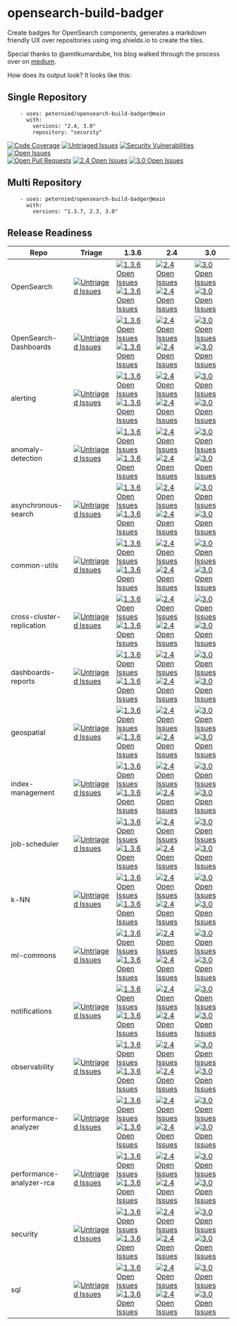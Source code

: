 # opensearch-build-badger
Create badges for OpenSearch components, generates a markdown friendly UX over repositories using img.shields.io to create the tiles.

Special thanks to @amitkumardube, his blog walked through the process over on [medium](https://medium.com/worldwide-writing-network/github-actions-write-your-first-action-using-typescript-c5e2783faaae).

How does its output look? It looks like this:


## Single Repository
```
    - uses: peternied/opensearch-build-badger@main
      with:
        versions: "2.4, 3.0"
        repository: "security"
```
[![Code Coverage](https://codecov.io/gh/opensearch-project/security/branch/main/graph/badge.svg)](https://codecov.io/gh/opensearch-project/security)
[![Untriaged Issues](https://img.shields.io/github/issues/opensearch-project/security/untriaged?labelColor=red)](https://github.com/opensearch-project/security/issues?q=is%3Aissue+is%3Aopen+label%3A"untriaged")
[![Security Vulnerabilities](https://img.shields.io/github/issues/opensearch-project/security/security%20vulnerability?labelColor=red)](https://github.com/opensearch-project/security/issues?q=is%3Aissue+is%3Aopen+label%3A"security%20vulnerability")
[![Open Issues](https://img.shields.io/github/issues/opensearch-project/security)](https://github.com/opensearch-project/security/issues)  
[![Open Pull Requests](https://img.shields.io/github/issues-pr/opensearch-project/security)](https://github.com/opensearch-project/security/pulls)
[![2.4 Open Issues](https://img.shields.io/github/issues/opensearch-project/security/v2.4.0)](https://github.com/opensearch-project/security/issues?q=is%3Aissue+is%3Aopen+label%3A"v2.4.0")
[![3.0 Open Issues](https://img.shields.io/github/issues/opensearch-project/security/v3.0.0)](https://github.com/opensearch-project/security/issues?q=is%3Aissue+is%3Aopen+label%3A"v3.0.0")

## Multi Repository
```
    - uses: peternied/opensearch-build-badger@main
      with:
        versions: "1.3.7, 2.3, 3.0"
```

## Release Readiness
Repo | Triage | 1.3.6 | 2.4 | 3.0
---|---|---|---|---
OpenSearch | [![Untriaged Issues](https://img.shields.io/github/issues/opensearch-project/OpenSearch/untriaged?labelColor=red)](https://github.com/opensearch-project/OpenSearch/issues?q=is%3Aissue+is%3Aopen+label%3A"untriaged") | [![1.3.6 Open Issues](https://img.shields.io/github/issues/opensearch-project/OpenSearch/v1.3.6)](https://github.com/opensearch-project/OpenSearch/issues?q=is%3Aissue+is%3Aopen+label%3A"v1.3.6") [![1.3.6 Open Issues](https://img.shields.io/github/issues-closed/opensearch-project/OpenSearch/v1.3.6)](https://github.com/opensearch-project/OpenSearch/issues?q=is%3Aissue+is%3Aclosed+label%3A"v1.3.6") | [![2.4 Open Issues](https://img.shields.io/github/issues/opensearch-project/OpenSearch/v2.4.0)](https://github.com/opensearch-project/OpenSearch/issues?q=is%3Aissue+is%3Aopen+label%3A"v2.4.0") [![2.4 Open Issues](https://img.shields.io/github/issues-closed/opensearch-project/OpenSearch/v2.4.0)](https://github.com/opensearch-project/OpenSearch/issues?q=is%3Aissue+is%3Aclosed+label%3A"v2.4.0") | [![3.0 Open Issues](https://img.shields.io/github/issues/opensearch-project/OpenSearch/v3.0.0)](https://github.com/opensearch-project/OpenSearch/issues?q=is%3Aissue+is%3Aopen+label%3A"v3.0.0") [![3.0 Open Issues](https://img.shields.io/github/issues-closed/opensearch-project/OpenSearch/v3.0.0)](https://github.com/opensearch-project/OpenSearch/issues?q=is%3Aissue+is%3Aclosed+label%3A"v3.0.0")    
OpenSearch-Dashboards | [![Untriaged Issues](https://img.shields.io/github/issues/opensearch-project/OpenSearch-Dashboards/untriaged?labelColor=red)](https://github.com/opensearch-project/OpenSearch-Dashboards/issues?q=is%3Aissue+is%3Aopen+label%3A"untriaged") | [![1.3.6 Open Issues](https://img.shields.io/github/issues/opensearch-project/OpenSearch-Dashboards/v1.3.6)](https://github.com/opensearch-project/OpenSearch-Dashboards/issues?q=is%3Aissue+is%3Aopen+label%3A"v1.3.6") [![1.3.6 Open Issues](https://img.shields.io/github/issues-closed/opensearch-project/OpenSearch-Dashboards/v1.3.6)](https://github.com/opensearch-project/OpenSearch-Dashboards/issues?q=is%3Aissue+is%3Aclosed+label%3A"v1.3.6") | [![2.4 Open Issues](https://img.shields.io/github/issues/opensearch-project/OpenSearch-Dashboards/v2.4.0)](https://github.com/opensearch-project/OpenSearch-Dashboards/issues?q=is%3Aissue+is%3Aopen+label%3A"v2.4.0") [![2.4 Open Issues](https://img.shields.io/github/issues-closed/opensearch-project/OpenSearch-Dashboards/v2.4.0)](https://github.com/opensearch-project/OpenSearch-Dashboards/issues?q=is%3Aissue+is%3Aclosed+label%3A"v2.4.0") | [![3.0 Open Issues](https://img.shields.io/github/issues/opensearch-project/OpenSearch-Dashboards/v3.0.0)](https://github.com/opensearch-project/OpenSearch-Dashboards/issues?q=is%3Aissue+is%3Aopen+label%3A"v3.0.0") [![3.0 Open Issues](https://img.shields.io/github/issues-closed/opensearch-project/OpenSearch-Dashboards/v3.0.0)](https://github.com/opensearch-project/OpenSearch-Dashboards/issues?q=is%3Aissue+is%3Aclosed+label%3A"v3.0.0")
alerting | [![Untriaged Issues](https://img.shields.io/github/issues/opensearch-project/alerting/untriaged?labelColor=red)](https://github.com/opensearch-project/alerting/issues?q=is%3Aissue+is%3Aopen+label%3A"untriaged") | [![1.3.6 Open Issues](https://img.shields.io/github/issues/opensearch-project/alerting/v1.3.6)](https://github.com/opensearch-project/alerting/issues?q=is%3Aissue+is%3Aopen+label%3A"v1.3.6") [![1.3.6 Open Issues](https://img.shields.io/github/issues-closed/opensearch-project/alerting/v1.3.6)](https://github.com/opensearch-project/alerting/issues?q=is%3Aissue+is%3Aclosed+label%3A"v1.3.6") | [![2.4 Open Issues](https://img.shields.io/github/issues/opensearch-project/alerting/v2.4.0)](https://github.com/opensearch-project/alerting/issues?q=is%3Aissue+is%3Aopen+label%3A"v2.4.0") [![2.4 Open Issues](https://img.shields.io/github/issues-closed/opensearch-project/alerting/v2.4.0)](https://github.com/opensearch-project/alerting/issues?q=is%3Aissue+is%3Aclosed+label%3A"v2.4.0") | [![3.0 Open Issues](https://img.shields.io/github/issues/opensearch-project/alerting/v3.0.0)](https://github.com/opensearch-project/alerting/issues?q=is%3Aissue+is%3Aopen+label%3A"v3.0.0") [![3.0 Open Issues](https://img.shields.io/github/issues-closed/opensearch-project/alerting/v3.0.0)](https://github.com/opensearch-project/alerting/issues?q=is%3Aissue+is%3Aclosed+label%3A"v3.0.0")
anomaly-detection | [![Untriaged Issues](https://img.shields.io/github/issues/opensearch-project/anomaly-detection/untriaged?labelColor=red)](https://github.com/opensearch-project/anomaly-detection/issues?q=is%3Aissue+is%3Aopen+label%3A"untriaged") | [![1.3.6 Open Issues](https://img.shields.io/github/issues/opensearch-project/anomaly-detection/v1.3.6)](https://github.com/opensearch-project/anomaly-detection/issues?q=is%3Aissue+is%3Aopen+label%3A"v1.3.6") [![1.3.6 Open Issues](https://img.shields.io/github/issues-closed/opensearch-project/anomaly-detection/v1.3.6)](https://github.com/opensearch-project/anomaly-detection/issues?q=is%3Aissue+is%3Aclosed+label%3A"v1.3.6") | [![2.4 Open Issues](https://img.shields.io/github/issues/opensearch-project/anomaly-detection/v2.4.0)](https://github.com/opensearch-project/anomaly-detection/issues?q=is%3Aissue+is%3Aopen+label%3A"v2.4.0") [![2.4 Open Issues](https://img.shields.io/github/issues-closed/opensearch-project/anomaly-detection/v2.4.0)](https://github.com/opensearch-project/anomaly-detection/issues?q=is%3Aissue+is%3Aclosed+label%3A"v2.4.0") | [![3.0 Open Issues](https://img.shields.io/github/issues/opensearch-project/anomaly-detection/v3.0.0)](https://github.com/opensearch-project/anomaly-detection/issues?q=is%3Aissue+is%3Aopen+label%3A"v3.0.0") [![3.0 Open Issues](https://img.shields.io/github/issues-closed/opensearch-project/anomaly-detection/v3.0.0)](https://github.com/opensearch-project/anomaly-detection/issues?q=is%3Aissue+is%3Aclosed+label%3A"v3.0.0")
asynchronous-search | [![Untriaged Issues](https://img.shields.io/github/issues/opensearch-project/asynchronous-search/untriaged?labelColor=red)](https://github.com/opensearch-project/asynchronous-search/issues?q=is%3Aissue+is%3Aopen+label%3A"untriaged") | [![1.3.6 Open Issues](https://img.shields.io/github/issues/opensearch-project/asynchronous-search/v1.3.6)](https://github.com/opensearch-project/asynchronous-search/issues?q=is%3Aissue+is%3Aopen+label%3A"v1.3.6") [![1.3.6 Open Issues](https://img.shields.io/github/issues-closed/opensearch-project/asynchronous-search/v1.3.6)](https://github.com/opensearch-project/asynchronous-search/issues?q=is%3Aissue+is%3Aclosed+label%3A"v1.3.6") | [![2.4 Open Issues](https://img.shields.io/github/issues/opensearch-project/asynchronous-search/v2.4.0)](https://github.com/opensearch-project/asynchronous-search/issues?q=is%3Aissue+is%3Aopen+label%3A"v2.4.0") [![2.4 Open Issues](https://img.shields.io/github/issues-closed/opensearch-project/asynchronous-search/v2.4.0)](https://github.com/opensearch-project/asynchronous-search/issues?q=is%3Aissue+is%3Aclosed+label%3A"v2.4.0") | [![3.0 Open Issues](https://img.shields.io/github/issues/opensearch-project/asynchronous-search/v3.0.0)](https://github.com/opensearch-project/asynchronous-search/issues?q=is%3Aissue+is%3Aopen+label%3A"v3.0.0") [![3.0 Open Issues](https://img.shields.io/github/issues-closed/opensearch-project/asynchronous-search/v3.0.0)](https://github.com/opensearch-project/asynchronous-search/issues?q=is%3Aissue+is%3Aclosed+label%3A"v3.0.0")
common-utils | [![Untriaged Issues](https://img.shields.io/github/issues/opensearch-project/common-utils/untriaged?labelColor=red)](https://github.com/opensearch-project/common-utils/issues?q=is%3Aissue+is%3Aopen+label%3A"untriaged") | [![1.3.6 Open Issues](https://img.shields.io/github/issues/opensearch-project/common-utils/v1.3.6)](https://github.com/opensearch-project/common-utils/issues?q=is%3Aissue+is%3Aopen+label%3A"v1.3.6") [![1.3.6 Open Issues](https://img.shields.io/github/issues-closed/opensearch-project/common-utils/v1.3.6)](https://github.com/opensearch-project/common-utils/issues?q=is%3Aissue+is%3Aclosed+label%3A"v1.3.6") | [![2.4 Open Issues](https://img.shields.io/github/issues/opensearch-project/common-utils/v2.4.0)](https://github.com/opensearch-project/common-utils/issues?q=is%3Aissue+is%3Aopen+label%3A"v2.4.0") [![2.4 Open Issues](https://img.shields.io/github/issues-closed/opensearch-project/common-utils/v2.4.0)](https://github.com/opensearch-project/common-utils/issues?q=is%3Aissue+is%3Aclosed+label%3A"v2.4.0") | [![3.0 Open Issues](https://img.shields.io/github/issues/opensearch-project/common-utils/v3.0.0)](https://github.com/opensearch-project/common-utils/issues?q=is%3Aissue+is%3Aopen+label%3A"v3.0.0") [![3.0 Open Issues](https://img.shields.io/github/issues-closed/opensearch-project/common-utils/v3.0.0)](https://github.com/opensearch-project/common-utils/issues?q=is%3Aissue+is%3Aclosed+label%3A"v3.0.0")
cross-cluster-replication | [![Untriaged Issues](https://img.shields.io/github/issues/opensearch-project/cross-cluster-replication/untriaged?labelColor=red)](https://github.com/opensearch-project/cross-cluster-replication/issues?q=is%3Aissue+is%3Aopen+label%3A"untriaged") | [![1.3.6 Open Issues](https://img.shields.io/github/issues/opensearch-project/cross-cluster-replication/v1.3.6)](https://github.com/opensearch-project/cross-cluster-replication/issues?q=is%3Aissue+is%3Aopen+label%3A"v1.3.6") [![1.3.6 Open Issues](https://img.shields.io/github/issues-closed/opensearch-project/cross-cluster-replication/v1.3.6)](https://github.com/opensearch-project/cross-cluster-replication/issues?q=is%3Aissue+is%3Aclosed+label%3A"v1.3.6") | [![2.4 Open Issues](https://img.shields.io/github/issues/opensearch-project/cross-cluster-replication/v2.4.0)](https://github.com/opensearch-project/cross-cluster-replication/issues?q=is%3Aissue+is%3Aopen+label%3A"v2.4.0") [![2.4 Open Issues](https://img.shields.io/github/issues-closed/opensearch-project/cross-cluster-replication/v2.4.0)](https://github.com/opensearch-project/cross-cluster-replication/issues?q=is%3Aissue+is%3Aclosed+label%3A"v2.4.0") | [![3.0 Open Issues](https://img.shields.io/github/issues/opensearch-project/cross-cluster-replication/v3.0.0)](https://github.com/opensearch-project/cross-cluster-replication/issues?q=is%3Aissue+is%3Aopen+label%3A"v3.0.0") [![3.0 Open Issues](https://img.shields.io/github/issues-closed/opensearch-project/cross-cluster-replication/v3.0.0)](https://github.com/opensearch-project/cross-cluster-replication/issues?q=is%3Aissue+is%3Aclosed+label%3A"v3.0.0")
dashboards-reports | [![Untriaged Issues](https://img.shields.io/github/issues/opensearch-project/dashboards-reports/untriaged?labelColor=red)](https://github.com/opensearch-project/dashboards-reports/issues?q=is%3Aissue+is%3Aopen+label%3A"untriaged") | [![1.3.6 Open Issues](https://img.shields.io/github/issues/opensearch-project/dashboards-reports/v1.3.6)](https://github.com/opensearch-project/dashboards-reports/issues?q=is%3Aissue+is%3Aopen+label%3A"v1.3.6") [![1.3.6 Open Issues](https://img.shields.io/github/issues-closed/opensearch-project/dashboards-reports/v1.3.6)](https://github.com/opensearch-project/dashboards-reports/issues?q=is%3Aissue+is%3Aclosed+label%3A"v1.3.6") | [![2.4 Open Issues](https://img.shields.io/github/issues/opensearch-project/dashboards-reports/v2.4.0)](https://github.com/opensearch-project/dashboards-reports/issues?q=is%3Aissue+is%3Aopen+label%3A"v2.4.0") [![2.4 Open Issues](https://img.shields.io/github/issues-closed/opensearch-project/dashboards-reports/v2.4.0)](https://github.com/opensearch-project/dashboards-reports/issues?q=is%3Aissue+is%3Aclosed+label%3A"v2.4.0") | [![3.0 Open Issues](https://img.shields.io/github/issues/opensearch-project/dashboards-reports/v3.0.0)](https://github.com/opensearch-project/dashboards-reports/issues?q=is%3Aissue+is%3Aopen+label%3A"v3.0.0") [![3.0 Open Issues](https://img.shields.io/github/issues-closed/opensearch-project/dashboards-reports/v3.0.0)](https://github.com/opensearch-project/dashboards-reports/issues?q=is%3Aissue+is%3Aclosed+label%3A"v3.0.0")
geospatial | [![Untriaged Issues](https://img.shields.io/github/issues/opensearch-project/geospatial/untriaged?labelColor=red)](https://github.com/opensearch-project/geospatial/issues?q=is%3Aissue+is%3Aopen+label%3A"untriaged") | [![1.3.6 Open Issues](https://img.shields.io/github/issues/opensearch-project/geospatial/v1.3.6)](https://github.com/opensearch-project/geospatial/issues?q=is%3Aissue+is%3Aopen+label%3A"v1.3.6") [![1.3.6 Open Issues](https://img.shields.io/github/issues-closed/opensearch-project/geospatial/v1.3.6)](https://github.com/opensearch-project/geospatial/issues?q=is%3Aissue+is%3Aclosed+label%3A"v1.3.6") | [![2.4 Open Issues](https://img.shields.io/github/issues/opensearch-project/geospatial/v2.4.0)](https://github.com/opensearch-project/geospatial/issues?q=is%3Aissue+is%3Aopen+label%3A"v2.4.0") [![2.4 Open Issues](https://img.shields.io/github/issues-closed/opensearch-project/geospatial/v2.4.0)](https://github.com/opensearch-project/geospatial/issues?q=is%3Aissue+is%3Aclosed+label%3A"v2.4.0") | [![3.0 Open Issues](https://img.shields.io/github/issues/opensearch-project/geospatial/v3.0.0)](https://github.com/opensearch-project/geospatial/issues?q=is%3Aissue+is%3Aopen+label%3A"v3.0.0") [![3.0 Open Issues](https://img.shields.io/github/issues-closed/opensearch-project/geospatial/v3.0.0)](https://github.com/opensearch-project/geospatial/issues?q=is%3Aissue+is%3Aclosed+label%3A"v3.0.0")    
index-management | [![Untriaged Issues](https://img.shields.io/github/issues/opensearch-project/index-management/untriaged?labelColor=red)](https://github.com/opensearch-project/index-management/issues?q=is%3Aissue+is%3Aopen+label%3A"untriaged") | [![1.3.6 Open Issues](https://img.shields.io/github/issues/opensearch-project/index-management/v1.3.6)](https://github.com/opensearch-project/index-management/issues?q=is%3Aissue+is%3Aopen+label%3A"v1.3.6") [![1.3.6 Open Issues](https://img.shields.io/github/issues-closed/opensearch-project/index-management/v1.3.6)](https://github.com/opensearch-project/index-management/issues?q=is%3Aissue+is%3Aclosed+label%3A"v1.3.6") | [![2.4 Open Issues](https://img.shields.io/github/issues/opensearch-project/index-management/v2.4.0)](https://github.com/opensearch-project/index-management/issues?q=is%3Aissue+is%3Aopen+label%3A"v2.4.0") [![2.4 Open Issues](https://img.shields.io/github/issues-closed/opensearch-project/index-management/v2.4.0)](https://github.com/opensearch-project/index-management/issues?q=is%3Aissue+is%3Aclosed+label%3A"v2.4.0") | [![3.0 Open Issues](https://img.shields.io/github/issues/opensearch-project/index-management/v3.0.0)](https://github.com/opensearch-project/index-management/issues?q=is%3Aissue+is%3Aopen+label%3A"v3.0.0") [![3.0 Open Issues](https://img.shields.io/github/issues-closed/opensearch-project/index-management/v3.0.0)](https://github.com/opensearch-project/index-management/issues?q=is%3Aissue+is%3Aclosed+label%3A"v3.0.0")
job-scheduler | [![Untriaged Issues](https://img.shields.io/github/issues/opensearch-project/job-scheduler/untriaged?labelColor=red)](https://github.com/opensearch-project/job-scheduler/issues?q=is%3Aissue+is%3Aopen+label%3A"untriaged") | [![1.3.6 Open Issues](https://img.shields.io/github/issues/opensearch-project/job-scheduler/v1.3.6)](https://github.com/opensearch-project/job-scheduler/issues?q=is%3Aissue+is%3Aopen+label%3A"v1.3.6") [![1.3.6 Open Issues](https://img.shields.io/github/issues-closed/opensearch-project/job-scheduler/v1.3.6)](https://github.com/opensearch-project/job-scheduler/issues?q=is%3Aissue+is%3Aclosed+label%3A"v1.3.6") | [![2.4 Open Issues](https://img.shields.io/github/issues/opensearch-project/job-scheduler/v2.4.0)](https://github.com/opensearch-project/job-scheduler/issues?q=is%3Aissue+is%3Aopen+label%3A"v2.4.0") [![2.4 Open Issues](https://img.shields.io/github/issues-closed/opensearch-project/job-scheduler/v2.4.0)](https://github.com/opensearch-project/job-scheduler/issues?q=is%3Aissue+is%3Aclosed+label%3A"v2.4.0") | [![3.0 Open Issues](https://img.shields.io/github/issues/opensearch-project/job-scheduler/v3.0.0)](https://github.com/opensearch-project/job-scheduler/issues?q=is%3Aissue+is%3Aopen+label%3A"v3.0.0") [![3.0 Open Issues](https://img.shields.io/github/issues-closed/opensearch-project/job-scheduler/v3.0.0)](https://github.com/opensearch-project/job-scheduler/issues?q=is%3Aissue+is%3Aclosed+label%3A"v3.0.0")
k-NN | [![Untriaged Issues](https://img.shields.io/github/issues/opensearch-project/k-NN/untriaged?labelColor=red)](https://github.com/opensearch-project/k-NN/issues?q=is%3Aissue+is%3Aopen+label%3A"untriaged") | [![1.3.6 Open Issues](https://img.shields.io/github/issues/opensearch-project/k-NN/v1.3.6)](https://github.com/opensearch-project/k-NN/issues?q=is%3Aissue+is%3Aopen+label%3A"v1.3.6") [![1.3.6 Open Issues](https://img.shields.io/github/issues-closed/opensearch-project/k-NN/v1.3.6)](https://github.com/opensearch-project/k-NN/issues?q=is%3Aissue+is%3Aclosed+label%3A"v1.3.6") | [![2.4 Open Issues](https://img.shields.io/github/issues/opensearch-project/k-NN/v2.4.0)](https://github.com/opensearch-project/k-NN/issues?q=is%3Aissue+is%3Aopen+label%3A"v2.4.0") [![2.4 Open Issues](https://img.shields.io/github/issues-closed/opensearch-project/k-NN/v2.4.0)](https://github.com/opensearch-project/k-NN/issues?q=is%3Aissue+is%3Aclosed+label%3A"v2.4.0") | [![3.0 Open Issues](https://img.shields.io/github/issues/opensearch-project/k-NN/v3.0.0)](https://github.com/opensearch-project/k-NN/issues?q=is%3Aissue+is%3Aopen+label%3A"v3.0.0") [![3.0 Open Issues](https://img.shields.io/github/issues-closed/opensearch-project/k-NN/v3.0.0)](https://github.com/opensearch-project/k-NN/issues?q=is%3Aissue+is%3Aclosed+label%3A"v3.0.0")
ml-commons | [![Untriaged Issues](https://img.shields.io/github/issues/opensearch-project/ml-commons/untriaged?labelColor=red)](https://github.com/opensearch-project/ml-commons/issues?q=is%3Aissue+is%3Aopen+label%3A"untriaged") | [![1.3.6 Open Issues](https://img.shields.io/github/issues/opensearch-project/ml-commons/v1.3.6)](https://github.com/opensearch-project/ml-commons/issues?q=is%3Aissue+is%3Aopen+label%3A"v1.3.6") [![1.3.6 Open Issues](https://img.shields.io/github/issues-closed/opensearch-project/ml-commons/v1.3.6)](https://github.com/opensearch-project/ml-commons/issues?q=is%3Aissue+is%3Aclosed+label%3A"v1.3.6") | [![2.4 Open Issues](https://img.shields.io/github/issues/opensearch-project/ml-commons/v2.4.0)](https://github.com/opensearch-project/ml-commons/issues?q=is%3Aissue+is%3Aopen+label%3A"v2.4.0") [![2.4 Open Issues](https://img.shields.io/github/issues-closed/opensearch-project/ml-commons/v2.4.0)](https://github.com/opensearch-project/ml-commons/issues?q=is%3Aissue+is%3Aclosed+label%3A"v2.4.0") | [![3.0 Open Issues](https://img.shields.io/github/issues/opensearch-project/ml-commons/v3.0.0)](https://github.com/opensearch-project/ml-commons/issues?q=is%3Aissue+is%3Aopen+label%3A"v3.0.0") [![3.0 Open Issues](https://img.shields.io/github/issues-closed/opensearch-project/ml-commons/v3.0.0)](https://github.com/opensearch-project/ml-commons/issues?q=is%3Aissue+is%3Aclosed+label%3A"v3.0.0")    
notifications | [![Untriaged Issues](https://img.shields.io/github/issues/opensearch-project/notifications/untriaged?labelColor=red)](https://github.com/opensearch-project/notifications/issues?q=is%3Aissue+is%3Aopen+label%3A"untriaged") | [![1.3.6 Open Issues](https://img.shields.io/github/issues/opensearch-project/notifications/v1.3.6)](https://github.com/opensearch-project/notifications/issues?q=is%3Aissue+is%3Aopen+label%3A"v1.3.6") [![1.3.6 Open Issues](https://img.shields.io/github/issues-closed/opensearch-project/notifications/v1.3.6)](https://github.com/opensearch-project/notifications/issues?q=is%3Aissue+is%3Aclosed+label%3A"v1.3.6") | [![2.4 Open Issues](https://img.shields.io/github/issues/opensearch-project/notifications/v2.4.0)](https://github.com/opensearch-project/notifications/issues?q=is%3Aissue+is%3Aopen+label%3A"v2.4.0") [![2.4 Open Issues](https://img.shields.io/github/issues-closed/opensearch-project/notifications/v2.4.0)](https://github.com/opensearch-project/notifications/issues?q=is%3Aissue+is%3Aclosed+label%3A"v2.4.0") | [![3.0 Open Issues](https://img.shields.io/github/issues/opensearch-project/notifications/v3.0.0)](https://github.com/opensearch-project/notifications/issues?q=is%3Aissue+is%3Aopen+label%3A"v3.0.0") [![3.0 Open Issues](https://img.shields.io/github/issues-closed/opensearch-project/notifications/v3.0.0)](https://github.com/opensearch-project/notifications/issues?q=is%3Aissue+is%3Aclosed+label%3A"v3.0.0")
observability | [![Untriaged Issues](https://img.shields.io/github/issues/opensearch-project/observability/untriaged?labelColor=red)](https://github.com/opensearch-project/observability/issues?q=is%3Aissue+is%3Aopen+label%3A"untriaged") | [![1.3.6 Open Issues](https://img.shields.io/github/issues/opensearch-project/observability/v1.3.6)](https://github.com/opensearch-project/observability/issues?q=is%3Aissue+is%3Aopen+label%3A"v1.3.6") [![1.3.6 Open Issues](https://img.shields.io/github/issues-closed/opensearch-project/observability/v1.3.6)](https://github.com/opensearch-project/observability/issues?q=is%3Aissue+is%3Aclosed+label%3A"v1.3.6") | [![2.4 Open Issues](https://img.shields.io/github/issues/opensearch-project/observability/v2.4.0)](https://github.com/opensearch-project/observability/issues?q=is%3Aissue+is%3Aopen+label%3A"v2.4.0") [![2.4 Open Issues](https://img.shields.io/github/issues-closed/opensearch-project/observability/v2.4.0)](https://github.com/opensearch-project/observability/issues?q=is%3Aissue+is%3Aclosed+label%3A"v2.4.0") | [![3.0 Open Issues](https://img.shields.io/github/issues/opensearch-project/observability/v3.0.0)](https://github.com/opensearch-project/observability/issues?q=is%3Aissue+is%3Aopen+label%3A"v3.0.0") [![3.0 Open Issues](https://img.shields.io/github/issues-closed/opensearch-project/observability/v3.0.0)](https://github.com/opensearch-project/observability/issues?q=is%3Aissue+is%3Aclosed+label%3A"v3.0.0")
performance-analyzer | [![Untriaged Issues](https://img.shields.io/github/issues/opensearch-project/performance-analyzer/untriaged?labelColor=red)](https://github.com/opensearch-project/performance-analyzer/issues?q=is%3Aissue+is%3Aopen+label%3A"untriaged") | [![1.3.6 Open Issues](https://img.shields.io/github/issues/opensearch-project/performance-analyzer/v1.3.6)](https://github.com/opensearch-project/performance-analyzer/issues?q=is%3Aissue+is%3Aopen+label%3A"v1.3.6") [![1.3.6 Open Issues](https://img.shields.io/github/issues-closed/opensearch-project/performance-analyzer/v1.3.6)](https://github.com/opensearch-project/performance-analyzer/issues?q=is%3Aissue+is%3Aclosed+label%3A"v1.3.6") | [![2.4 Open Issues](https://img.shields.io/github/issues/opensearch-project/performance-analyzer/v2.4.0)](https://github.com/opensearch-project/performance-analyzer/issues?q=is%3Aissue+is%3Aopen+label%3A"v2.4.0") [![2.4 Open Issues](https://img.shields.io/github/issues-closed/opensearch-project/performance-analyzer/v2.4.0)](https://github.com/opensearch-project/performance-analyzer/issues?q=is%3Aissue+is%3Aclosed+label%3A"v2.4.0") | [![3.0 Open Issues](https://img.shields.io/github/issues/opensearch-project/performance-analyzer/v3.0.0)](https://github.com/opensearch-project/performance-analyzer/issues?q=is%3Aissue+is%3Aopen+label%3A"v3.0.0") [![3.0 Open Issues](https://img.shields.io/github/issues-closed/opensearch-project/performance-analyzer/v3.0.0)](https://github.com/opensearch-project/performance-analyzer/issues?q=is%3Aissue+is%3Aclosed+label%3A"v3.0.0")
performance-analyzer-rca | [![Untriaged Issues](https://img.shields.io/github/issues/opensearch-project/performance-analyzer-rca/untriaged?labelColor=red)](https://github.com/opensearch-project/performance-analyzer-rca/issues?q=is%3Aissue+is%3Aopen+label%3A"untriaged") | [![1.3.6 Open Issues](https://img.shields.io/github/issues/opensearch-project/performance-analyzer-rca/v1.3.6)](https://github.com/opensearch-project/performance-analyzer-rca/issues?q=is%3Aissue+is%3Aopen+label%3A"v1.3.6") [![1.3.6 Open Issues](https://img.shields.io/github/issues-closed/opensearch-project/performance-analyzer-rca/v1.3.6)](https://github.com/opensearch-project/performance-analyzer-rca/issues?q=is%3Aissue+is%3Aclosed+label%3A"v1.3.6") | [![2.4 Open Issues](https://img.shields.io/github/issues/opensearch-project/performance-analyzer-rca/v2.4.0)](https://github.com/opensearch-project/performance-analyzer-rca/issues?q=is%3Aissue+is%3Aopen+label%3A"v2.4.0") [![2.4 Open Issues](https://img.shields.io/github/issues-closed/opensearch-project/performance-analyzer-rca/v2.4.0)](https://github.com/opensearch-project/performance-analyzer-rca/issues?q=is%3Aissue+is%3Aclosed+label%3A"v2.4.0") | [![3.0 Open Issues](https://img.shields.io/github/issues/opensearch-project/performance-analyzer-rca/v3.0.0)](https://github.com/opensearch-project/performance-analyzer-rca/issues?q=is%3Aissue+is%3Aopen+label%3A"v3.0.0") [![3.0 Open Issues](https://img.shields.io/github/issues-closed/opensearch-project/performance-analyzer-rca/v3.0.0)](https://github.com/opensearch-project/performance-analyzer-rca/issues?q=is%3Aissue+is%3Aclosed+label%3A"v3.0.0")
security | [![Untriaged Issues](https://img.shields.io/github/issues/opensearch-project/security/untriaged?labelColor=red)](https://github.com/opensearch-project/security/issues?q=is%3Aissue+is%3Aopen+label%3A"untriaged") | [![1.3.6 Open Issues](https://img.shields.io/github/issues/opensearch-project/security/v1.3.6)](https://github.com/opensearch-project/security/issues?q=is%3Aissue+is%3Aopen+label%3A"v1.3.6") [![1.3.6 Open Issues](https://img.shields.io/github/issues-closed/opensearch-project/security/v1.3.6)](https://github.com/opensearch-project/security/issues?q=is%3Aissue+is%3Aclosed+label%3A"v1.3.6") | [![2.4 Open Issues](https://img.shields.io/github/issues/opensearch-project/security/v2.4.0)](https://github.com/opensearch-project/security/issues?q=is%3Aissue+is%3Aopen+label%3A"v2.4.0") [![2.4 Open Issues](https://img.shields.io/github/issues-closed/opensearch-project/security/v2.4.0)](https://github.com/opensearch-project/security/issues?q=is%3Aissue+is%3Aclosed+label%3A"v2.4.0") | [![3.0 Open Issues](https://img.shields.io/github/issues/opensearch-project/security/v3.0.0)](https://github.com/opensearch-project/security/issues?q=is%3Aissue+is%3Aopen+label%3A"v3.0.0") [![3.0 Open Issues](https://img.shields.io/github/issues-closed/opensearch-project/security/v3.0.0)](https://github.com/opensearch-project/security/issues?q=is%3Aissue+is%3Aclosed+label%3A"v3.0.0")
sql | [![Untriaged Issues](https://img.shields.io/github/issues/opensearch-project/sql/untriaged?labelColor=red)](https://github.com/opensearch-project/sql/issues?q=is%3Aissue+is%3Aopen+label%3A"untriaged") | [![1.3.6 Open Issues](https://img.shields.io/github/issues/opensearch-project/sql/v1.3.6)](https://github.com/opensearch-project/sql/issues?q=is%3Aissue+is%3Aopen+label%3A"v1.3.6") [![1.3.6 Open Issues](https://img.shields.io/github/issues-closed/opensearch-project/sql/v1.3.6)](https://github.com/opensearch-project/sql/issues?q=is%3Aissue+is%3Aclosed+label%3A"v1.3.6") | [![2.4 Open Issues](https://img.shields.io/github/issues/opensearch-project/sql/v2.4.0)](https://github.com/opensearch-project/sql/issues?q=is%3Aissue+is%3Aopen+label%3A"v2.4.0") [![2.4 Open Issues](https://img.shields.io/github/issues-closed/opensearch-project/sql/v2.4.0)](https://github.com/opensearch-project/sql/issues?q=is%3Aissue+is%3Aclosed+label%3A"v2.4.0") | [![3.0 Open Issues](https://img.shields.io/github/issues/opensearch-project/sql/v3.0.0)](https://github.com/opensearch-project/sql/issues?q=is%3Aissue+is%3Aopen+label%3A"v3.0.0") [![3.0 Open Issues](https://img.shields.io/github/issues-closed/opensearch-project/sql/v3.0.0)](https://github.com/opensearch-project/sql/issues?q=is%3Aissue+is%3Aclosed+label%3A"v3.0.0")